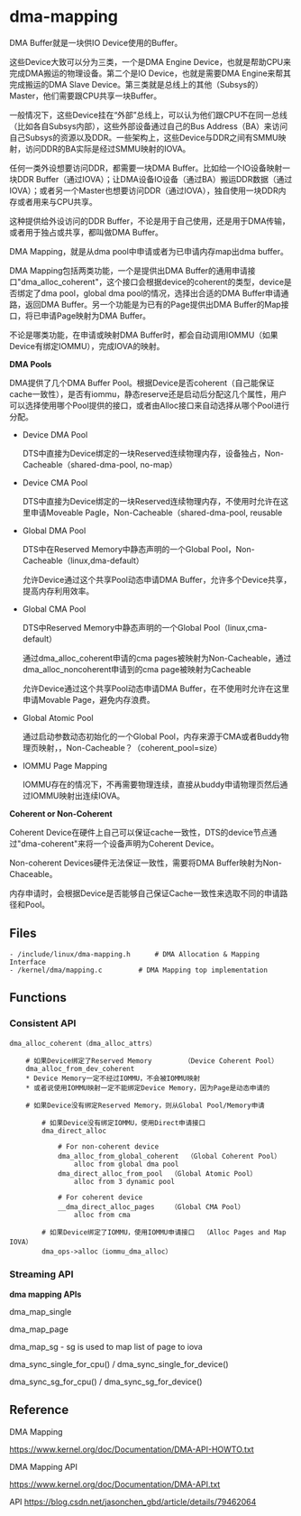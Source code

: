 # dma-mapping

DMA Buffer就是一块供IO Device使用的Buffer。

这些Device大致可以分为三类，一个是DMA Engine Device，也就是帮助CPU来完成DMA搬运的物理设备。第二个是IO Device，也就是需要DMA Engine来帮其完成搬运的DMA Slave Device。第三类就是总线上的其他（Subsys的）Master，他们需要跟CPU共享一块Buffer。

一般情况下，这些Device挂在“外部”总线上，可以认为他们跟CPU不在同一总线（比如各自Subsys内部），这些外部设备通过自己的Bus Address（BA）来访问自己Subsys的资源以及DDR。一些架构上，这些Device与DDR之间有SMMU映射，访问DDR的BA实际是经过SMMU映射的IOVA。

任何一类外设想要访问DDR，都需要一块DMA Buffer。比如给一个IO设备映射一块DDR Buffer（通过IOVA）；让DMA设备IO设备（通过BA）搬运DDR数据（通过IOVA）；或者另一个Master也想要访问DDR（通过IOVA），独自使用一块DDR内存或者用来与CPU共享。

这种提供给外设访问的DDR Buffer，不论是用于自己使用，还是用于DMA传输，或者用于独占或共享，都叫做DMA Buffer。

DMA Mapping，就是从dma pool中申请或者为已申请内存map出dma buffer。

DMA Mapping包括两类功能，一个是提供出DMA Buffer的通用申请接口"dma_alloc_coherent"，这个接口会根据device的coherent的类型，device是否绑定了dma pool，global dma pool的情况，选择出合适的DMA Buffer申请通路，返回DMA Buffer。另一个功能是为已有的Page提供出DMA Buffer的Map接口，将已申请Page映射为DMA Buffer。

不论是哪类功能，在申请或映射DMA Buffer时，都会自动调用IOMMU（如果Device有绑定IOMMU），完成IOVA的映射。

**DMA Pools**

DMA提供了几个DMA Buffer Pool。根据Device是否coherent（自己能保证cache一致性），是否有iommu，静态reserve还是启动后分配这几个属性，用户可以选择使用哪个Pool提供的接口，或者由Alloc接口来自动选择从哪个Pool进行分配。

- Device DMA Pool

	DTS中直接为Device绑定的一块Reserved连续物理内存，设备独占，Non-Cacheable（shared-dma-pool, no-map）

- Device CMA Pool
	
	DTS中直接为Device绑定的一块Reserved连续物理内存，不使用时允许在这里申请Moveable Pagle，Non-Cacheable（shared-dma-pool, reusable

- Global DMA Pool

	DTS中在Reserved Memory中静态声明的一个Global Pool，Non-Cacheable（linux,dma-default）

	允许Device通过这个共享Pool动态申请DMA Buffer，允许多个Device共享，提高内存利用效率。

- Global CMA Pool

	DTS中Reserved Memory中静态声明的一个Global Pool（linux,cma-default）

	通过dma_alloc_coherent申请的cma pages被映射为Non-Cacheable，通过dma_alloc_noncoherent申请到的cma page被映射为Cacheable

	允许Device通过这个共享Pool动态申请DMA Buffer，在不使用时允许在这里申请Movable Page，避免内存浪费。

- Global Atomic Pool

	通过启动参数动态初始化的一个Global Pool，内存来源于CMA或者Buddy物理页映射，，Non-Cacheable？（coherent_pool=size）

- IOMMU Page Mapping

	IOMMU存在的情况下，不再需要物理连续，直接从buddy申请物理页然后通过IOMMU映射出连续IOVA。

**Coherent or Non-Coherent**

Coherent Device在硬件上自己可以保证cache一致性，DTS的device节点通过"dma-coherent"来将一个设备声明为Coherent Device。

Non-coherent Devices硬件无法保证一致性，需要将DMA Buffer映射为Non-Chaceable。

内存申请时，会根据Device是否能够自己保证Cache一致性来选取不同的申请路径和Pool。

## Files

```
- /include/linux/dma-mapping.h		# DMA Allocation & Mapping Interface
- /kernel/dma/mapping.c			# DMA Mapping top implementation

```

## Functions

### Consistent API

```
dma_alloc_coherent（dma_alloc_attrs）

	# 如果Device绑定了Reserved Memory		（Device Coherent Pool）
	dma_alloc_from_dev_coherent
	* Device Memory一定不经过IOMMU，不会被IOMMU映射
	* 或者说使用IOMMU映射一定不能绑定Device Memory，因为Page是动态申请的

	# 如果Device没有绑定Reserved Memory，则从Global Pool/Memory申请

		# 如果Device没有绑定IOMMU，使用Direct申请接口
		dma_direct_alloc
			
			# For non-coherent device
			dma_alloc_from_global_coherent	（Global Coherent Pool）
				alloc from global dma pool
			dma_direct_alloc_from_pool	（Global Atomic Pool）
				alloc from 3 dynamic pool

			# For coherent device
			__dma_direct_alloc_pages	（Global CMA Pool）
				alloc from cma

		# 如果Device绑定了IOMMU，使用IOMMU申请接口	（Alloc Pages and Map IOVA）
		dma_ops->alloc（iommu_dma_alloc）
```

### Streaming API

**dma mapping APIs**

dma_map_single

dma_map_page

dma_map_sg - sg is used to map list of page to iova

dma_sync_single_for_cpu() / dma_sync_single_for_device()

dma_sync_sg_for_cpu() / dma_sync_sg_for_device()

## Reference

DMA Mapping

<https://www.kernel.org/doc/Documentation/DMA-API-HOWTO.txt>

DMA Mapping API

<https://www.kernel.org/doc/Documentation/DMA-API.txt>


API
<https://blog.csdn.net/jasonchen_gbd/article/details/79462064>
